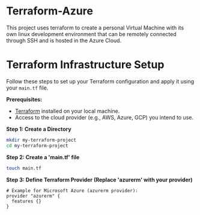 # Terraform-Azure
This project uses terraform to create a personal Virtual Machine with its own linux development environment that can be remotely connected through SSH and is hosted in the Azure Cloud.

# Terraform Infrastructure Setup

Follow these steps to set up your Terraform configuration and apply it using your `main.tf` file.

**Prerequisites:**
- [Terraform](https://www.terraform.io/downloads.html) installed on your local machine.
- Access to the cloud provider (e.g., AWS, Azure, GCP) you intend to use.

**Step 1: Create a Directory**
```sh
mkdir my-terraform-project
cd my-terraform-project
```
**Step 2: Create a 'main.tf' file**
```sh
touch main.tf
```
**Step 3: Define Terraform Provider (Replace 'azurerm' with your provider)**
```hcl
# Example for Microsoft Azure (azurerm provider):
provider "azurerm" {
  features {}
}







